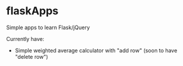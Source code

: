 # flaskApps
 Simple apps to learn Flask/jQuery
 
 Currently have:
 - Simple weighted average calculator with "add row" (soon to have "delete row")
